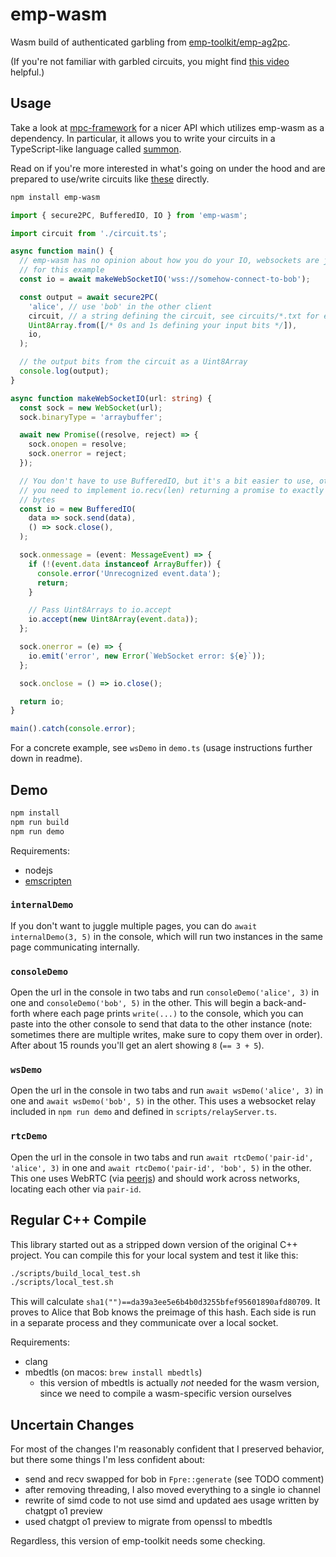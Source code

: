 # emp-wasm

Wasm build of authenticated garbling from [emp-toolkit/emp-ag2pc](https://github.com/emp-toolkit/emp-ag2pc).

(If you're not familiar with garbled circuits, you might find [this video](https://www.youtube.com/watch?v=FMZ-HARN0gI) helpful.)

## Usage

Take a look at [mpc-framework](https://github.com/voltrevo/mpc-framework) for a nicer API which utilizes emp-wasm as a dependency. In particular, it allows you to write your circuits in a TypeScript-like language called [summon](https://github.com/voltrevo/summon).

Read on if you're more interested in what's going on under the hood and are prepared to use/write circuits like [these](https://github.com/voltrevo/emp-wasm/blob/main/circuits) directly.

```sh
npm install emp-wasm
```

```ts
import { secure2PC, BufferedIO, IO } from 'emp-wasm';

import circuit from './circuit.ts';

async function main() {
  // emp-wasm has no opinion about how you do your IO, websockets are just used
  // for this example
  const io = await makeWebSocketIO('wss://somehow-connect-to-bob');

  const output = await secure2PC(
    'alice', // use 'bob' in the other client
    circuit, // a string defining the circuit, see circuits/*.txt for examples
    Uint8Array.from([/* 0s and 1s defining your input bits */]),
    io,
  );

  // the output bits from the circuit as a Uint8Array
  console.log(output);
}

async function makeWebSocketIO(url: string) {
  const sock = new WebSocket(url);
  sock.binaryType = 'arraybuffer';

  await new Promise((resolve, reject) => {
    sock.onopen = resolve;
    sock.onerror = reject;
  });

  // You don't have to use BufferedIO, but it's a bit easier to use, otherwise
  // you need to implement io.recv(len) returning a promise to exactly len
  // bytes
  const io = new BufferedIO(
    data => sock.send(data),
    () => sock.close(),
  );

  sock.onmessage = (event: MessageEvent) => {
    if (!(event.data instanceof ArrayBuffer)) {
      console.error('Unrecognized event.data');
      return;
    }

    // Pass Uint8Arrays to io.accept
    io.accept(new Uint8Array(event.data));
  };

  sock.onerror = (e) => {
    io.emit('error', new Error(`WebSocket error: ${e}`));
  };

  sock.onclose = () => io.close();

  return io;
}

main().catch(console.error);
```

For a concrete example, see `wsDemo` in `demo.ts` (usage instructions further down in readme).

## Demo

```sh
npm install
npm run build
npm run demo
```

Requirements:
- nodejs
- [emscripten](https://emscripten.org/)

### `internalDemo`

If you don't want to juggle multiple pages, you can do `await internalDemo(3, 5)` in the console, which will run two instances in the same page communicating internally.

### `consoleDemo`

Open the url in the console in two tabs and run `consoleDemo('alice', 3)` in one and `consoleDemo('bob', 5)` in the other. This will begin a back-and-forth where each page prints `write(...)` to the console, which you can paste into the other console to send that data to the other instance (note: sometimes there are multiple writes, make sure to copy them over in order). After about 15 rounds you'll get an alert showing `8` (`== 3 + 5`).

### `wsDemo`

Open the url in the console in two tabs and run `await wsDemo('alice', 3)` in one and `await wsDemo('bob', 5)` in the other. This uses a websocket relay included in `npm run demo` and defined in `scripts/relayServer.ts`.

### `rtcDemo`

Open the url in the console in two tabs and run `await rtcDemo('pair-id', 'alice', 3)` in one and `await rtcDemo('pair-id', 'bob', 5)` in the other. This one uses WebRTC (via [peerjs](https://npmjs.com/package/peerjs)) and should work across networks, locating each other via `pair-id`.

## Regular C++ Compile

This library started out as a stripped down version of the original C++ project. You can compile this for your local system and test it like this:

```sh
./scripts/build_local_test.sh
./scripts/local_test.sh
```

This will calculate `sha1("")==da39a3ee5e6b4b0d3255bfef95601890afd80709`. It proves to Alice that Bob knows the preimage of this hash. Each side is run in a separate process and they communicate over a local socket.

Requirements:
- clang
- mbedtls (on macos: `brew install mbedtls`)
  - this version of mbedtls is actually *not* needed for the wasm version, since we need to compile a wasm-specific version ourselves

## Uncertain Changes

For most of the changes I'm reasonably confident that I preserved behavior, but there some things I'm less confident about:

- send and recv swapped for bob in `Fpre::generate` (see TODO comment)
- after removing threading, I also moved everything to a single io channel
- rewrite of simd code to not use simd and updated aes usage written by chatgpt o1 preview
- used chatgpt o1 preview to migrate from openssl to mbedtls

Regardless, this version of emp-toolkit needs some checking.
